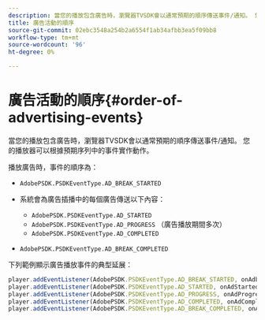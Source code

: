 ```yaml
---
description: 當您的播放包含廣告時，瀏覽器TVSDK會以通常預期的順序傳送事件/通知。 您的播放器可以根據預期序列中的事件實作動作。
title: 廣告活動的順序
source-git-commit: 02ebc3548a254b2a6554f1ab34afbb3ea5f09bb8
workflow-type: tm+mt
source-wordcount: '96'
ht-degree: 0%

---
```


# 廣告活動的順序{#order-of-advertising-events}

當您的播放包含廣告時，瀏覽器TVSDK會以通常預期的順序傳送事件/通知。 您的播放器可以根據預期序列中的事件實作動作。

<!--<a id="section_69E3CCBC57BB48399799876E83908348"></a>-->

播放廣告時，事件的順序為：

* `AdobePSDK.PSDKEventType.AD_BREAK_STARTED`
* 系統會為廣告插播中的每個廣告傳送以下內容：

   * `AdobePSDK.PSDKEventType.AD_STARTED`
   * `AdobePSDK.PSDKEventType.AD_PROGRESS` （廣告播放期間多次）
   * `AdobePSDK.PSDKEventType.AD_COMPLETED`

* `AdobePSDK.PSDKEventType.AD_BREAK_COMPLETED`

下列範例顯示廣告播放事件的典型延展：

```js
player.addEventListener(AdobePSDK.PSDKEventType.AD_BREAK_STARTED, onAdbreakStarted); 
player.addEventListener(AdobePSDK.PSDKEventType.AD_STARTED, onAdStarted); 
player.addEventListener(AdobePSDK.PSDKEventType.AD_PROGRESS, onAdProgress); 
player.addEventListener(AdobePSDK.PSDKEventType.AD_COMPLETED, onAdCompleted); 
player.addEventListener(AdobePSDK.PSDKEventType.AD_BREAK_COMPLETED, onAdbreakCompleted);
```
